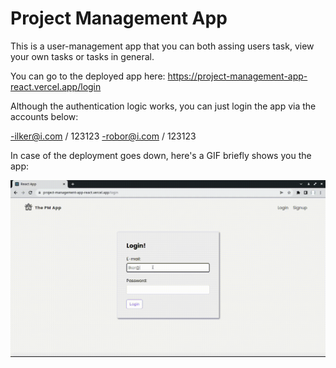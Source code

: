 # Project Management App

This is a user-management app that you can both assing users task, view your own tasks or tasks in general.

You can go to the deployed app here: https://project-management-app-react.vercel.app/login

Although the authentication logic works, you can just login the app via the accounts below:

-ilker@i.com / 123123
-robor@i.com / 123123

In case of the deployment goes down, here's a GIF briefly shows you the app:

![ProjectManagemet](projectmanagement.gif)

